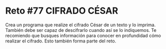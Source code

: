 # Reto #77 CIFRADO CÉSAR

Crea un programa que realize el cifrado César de un texto y lo imprima.
También debe ser capaz de descifrarlo cuando así se lo indiquemos.
Te recomiendo que busques información para conocer en profundidad cómo realizar el cifrado.
Esto también forma parte del reto.
